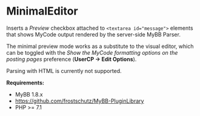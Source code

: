 # MinimalEditor

Inserts a _Preview_ checkbox attached to `<textarea id="message">` elements that shows MyCode output rendered by the server-side MyBB Parser.

The minimal preview mode works as a substitute to the visual editor, which can be toggled with the _Show the MyCode formatting options on the posting pages_ preference (**UserCP → Edit Options**).

Parsing with HTML is currently not supported.

**Requirements:**
- MyBB 1.8.x
- https://github.com/frostschutz/MyBB-PluginLibrary
- PHP >= 7.1
